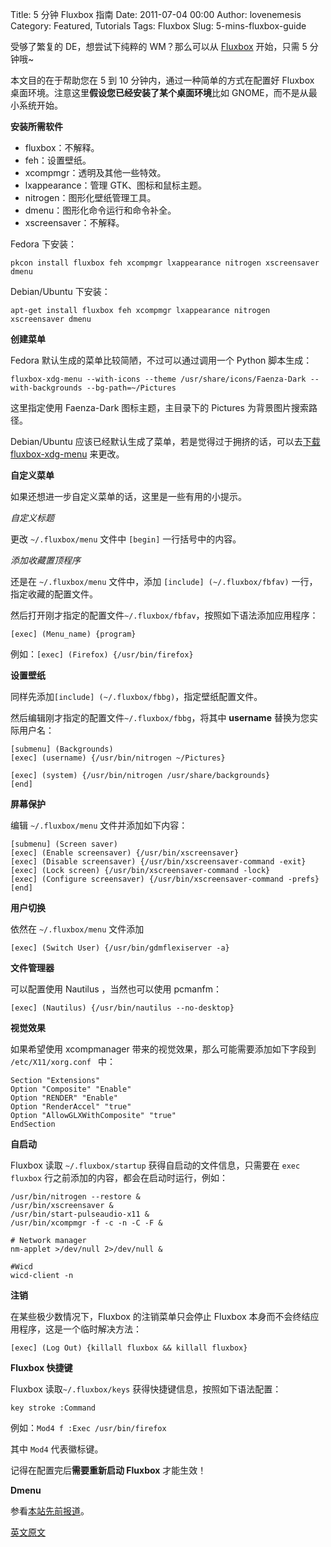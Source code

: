 Title: 5 分钟 Fluxbox 指南
Date: 2011-07-04 00:00
Author: lovenemesis
Category: Featured, Tutorials
Tags: Fluxbox
Slug: 5-mins-fluxbox-guide

受够了繁复的 DE，想尝试下纯粹的 WM？那么可以从
[Fluxbox](http://linuxtoy.org/archives/fluxbox-110.html) 开始，只需 5
分钟哦~

本文目的在于帮助您在 5 到 10 分钟内，通过一种简单的方式在配置好 Fluxbox
桌面环境。注意这里**假设您已经安装了某个桌面环境**比如
GNOME，而不是从最小系统开始。

**安装所需软件**

-   fluxbox：不解释。
-   feh：设置壁纸。
-   xcompmgr：透明及其他一些特效。
-   lxappearance：管理 GTK、图标和鼠标主题。
-   nitrogen：图形化壁纸管理工具。
-   dmenu：图形化命令运行和命令补全。
-   xscreensaver：不解释。

Fedora 下安装：  

`pkcon install fluxbox feh xcompmgr lxappearance nitrogen xscreensaver dmenu`

Debian/Ubuntu 下安装：  

`apt-get install fluxbox feh xcompmgr lxappearance nitrogen xscreensaver dmenu`

**创建菜单**

Fedora 默认生成的菜单比较简陋，不过可以通过调用一个 Python 脚本生成：

`fluxbox-xdg-menu --with-icons --theme /usr/share/icons/Faenza-Dark --with-backgrounds --bg-path=~/Pictures`

这里指定使用 Faenza-Dark 图标主题，主目录下的 Pictures
为背景图片搜索路径。

Debian/Ubuntu 应该已经默认生成了菜单，若是觉得过于拥挤的话，可以去[下载
fluxbox-xdg-menu](http://code.google.com/p/fluxbox-xdg-menu/) 来更改。

**自定义菜单**

如果还想进一步自定义菜单的话，这里是一些有用的小提示。

*自定义标题*

更改 `~/.fluxbox/menu` 文件中 `[begin]` 一行括号中的内容。

*添加收藏置顶程序*

还是在 `~/.fluxbox/menu` 文件中，添加 `[include] (~/.fluxbox/fbfav)`
一行，指定收藏的配置文件。

然后打开刚才指定的配置文件`~/.fluxbox/fbfav`，按照如下语法添加应用程序：

    [exec] (Menu_name) {program} 

例如：`[exec] (Firefox) {/usr/bin/firefox} `

**设置壁纸**

同样先添加`[include] (~/.fluxbox/fbbg)`，指定壁纸配置文件。

然后编辑刚才指定的配置文件`~/.fluxbox/fbbg`，将其中 **username**
替换为您实际用户名：

    [submenu] (Backgrounds)
    [exec] (username) {/usr/bin/nitrogen ~/Pictures}

    [exec] (system) {/usr/bin/nitrogen /usr/share/backgrounds}
    [end]

**屏幕保护**

编辑 `~/.fluxbox/menu` 文件并添加如下内容：

    [submenu] (Screen saver)
    [exec] (Enable screensaver) {/usr/bin/xscreensaver}
    [exec] (Disable screensaver) {/usr/bin/xscreensaver-command -exit}
    [exec] (Lock screen) {/usr/bin/xscreensaver-command -lock}
    [exec] (Configure screensaver) {/usr/bin/xscreensaver-command -prefs}
    [end]

**用户切换**

依然在 `~/.fluxbox/menu` 文件添加

`[exec] (Switch User) {/usr/bin/gdmflexiserver -a}`

**文件管理器**

可以配置使用 Nautilus ，当然也可以使用 pcmanfm：

`[exec] (Nautilus) {/usr/bin/nautilus --no-desktop}`

**视觉效果**

如果希望使用 xcompmanager 带来的视觉效果，那么可能需要添加如下字段到
`/etc/X11/xorg.conf ` 中：

    Section "Extensions"
    Option "Composite" "Enable"
    Option "RENDER" "Enable"
    Option "RenderAccel" "true"
    Option "AllowGLXWithComposite" "true"
    EndSection

**自启动**

Fluxbox 读取 `~/.fluxbox/startup` 获得自启动的文件信息，只需要在
`exec fluxbox` 行之前添加的内容，都会在启动时运行，例如：

    /usr/bin/nitrogen --restore &
    /usr/bin/xscreensaver &
    /usr/bin/start-pulseaudio-x11 &
    /usr/bin/xcompmgr -f -c -n -C -F &

    # Network manager
    nm-applet >/dev/null 2>/dev/null &

    #Wicd
    wicd-client -n

**注销**

在某些极少数情况下，Fluxbox 的注销菜单只会停止 Fluxbox
本身而不会终结应用程序，这是一个临时解决方法：

`[exec] (Log Out) {killall fluxbox && killall fluxbox}`

**Fluxbox 快捷键**

Fluxbox 读取`~/.fluxbox/keys` 获得快捷键信息，按照如下语法配置：

`key stroke :Command`

例如：`Mod4 f :Exec /usr/bin/firefox`

其中 `Mod4` 代表徽标键。

记得在配置完后**需要重新启动 Fluxbox** 才能生效！

**Dmenu**

参看[本站先前报道](http://linuxtoy.org/archives/dmenu.html)。

[英文原文](http://blog.bodhizazen.net/linux/a-5-minute-guide-to-fluxbox/)
